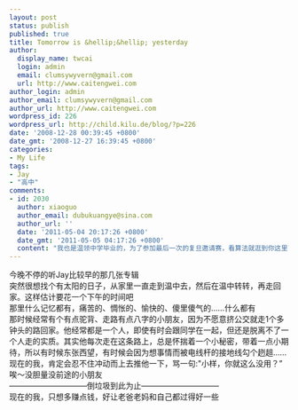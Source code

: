 ```yaml
---
layout: post
status: publish
published: true
title: Tomorrow is &hellip;&hellip; yesterday
author:
  display_name: twcai
  login: admin
  email: clumsywyvern@gmail.com
  url: http://www.caitengwei.com
author_login: admin
author_email: clumsywyvern@gmail.com
author_url: http://www.caitengwei.com
wordpress_id: 226
wordpress_url: http://child.kilu.de/blog/?p=226
date: '2008-12-28 00:39:45 +0800'
date_gmt: '2008-12-27 16:39:45 +0800'
categories:
- My Life
tags:
- Jay
- "高中"
comments:
- id: 2030
  author: xiaoguo
  author_email: dubukuangye@sina.com
  author_url: ''
  date: '2011-05-04 20:17:26 +0800'
  date_gmt: '2011-05-05 04:17:26 +0800'
  content: "我也是温领中学毕业的，为了参加最后一次的复旦邀请赛，看算法就逛到你这里了！兴会，兴会！"
---
```

<p>今晚不停的听Jay比较早的那几张专辑<br />
突然很想找个有太阳的日子，从家里一直走到温中去，然后在温中转转，再走回家。这样估计要花一个下午的时间吧<br />
那里什么记忆都有，痛苦的、惆怅的、愉快的、傻里傻气的&hellip;&hellip;什么都有<br />
那时候经常有个有点驼背、走路有点八字的小朋友，因为不愿意挤公交就走1个多钟头的路回家。他经常都是一个人，即使有时会跟同学在一起，但还是脱离不了一个人走的实质。其实他每次走在这条路上，总是怀揣着一个小秘密，带着一点小期待，所以有时候东张西望，有时候会因为想事情而被电线杆的接地线勾个趔趄&hellip;&hellip;<br />
现在的我，肯定会忍不住冲动而上去推他一下，骂一句:"小样，你就这么没用？&rdquo;<br />
唉～没胆量没前途的小朋友<br />
&mdash;&mdash;&mdash;&mdash;&mdash;&mdash;&mdash;&mdash;&mdash;&mdash;倒垃圾到此为止&mdash;&mdash;&mdash;&mdash;&mdash;&mdash;&mdash;&mdash;&mdash;&mdash;<br />
现在的我，只想多赚点钱，好让老爸老妈和自己都过得好一些</p>
